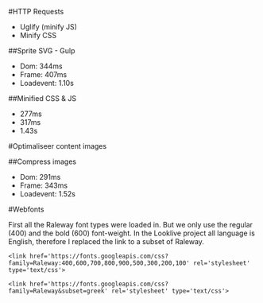 #HTTP Requests
- Uglify (minify JS)
- Minify CSS

##Sprite SVG - Gulp 
- Dom: 344ms
- Frame: 407ms
- Loadevent: 1.10s

##Minified CSS & JS 
- 277ms
- 317ms
- 1.43s

#Optimaliseer content images

##Compress images
- Dom: 291ms
- Frame: 343ms
- Loadevent: 1.52s

#Webfonts

First all the Raleway font types were loaded in. But we only use the regular (400) and the bold (600) font-weight. In the Looklive project all language is English, therefore I replaced the link to a subset of Raleway.

```<link href='https://fonts.googleapis.com/css?family=Raleway:400,600,700,800,900,500,300,200,100' rel='stylesheet' type='text/css'>```

```<link href='https://fonts.googleapis.com/css?family=Raleway&subset=greek' rel='stylesheet' type='text/css'>```

